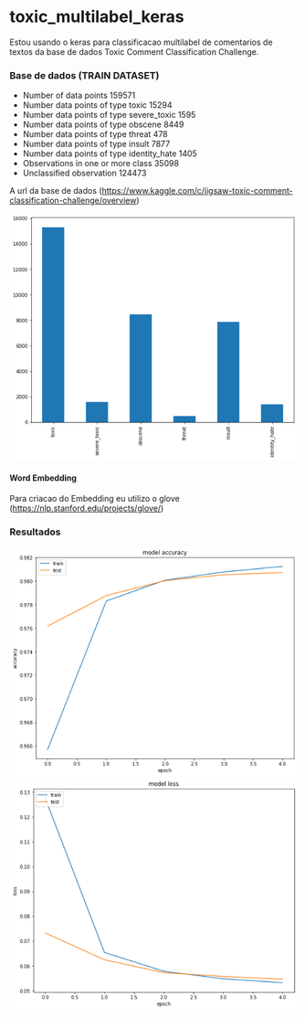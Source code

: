 # toxic_multilabel_keras
 Estou usando o keras para classificacao multilabel de comentarios de textos da base de dados 
 Toxic Comment Classification Challenge.
 
 ### Base de dados (TRAIN DATASET)
* Number of data points 159571
* Number data points of type toxic 15294
* Number data points of type severe_toxic 1595
* Number data points of type obscene 8449
* Number data points of type threat 478
* Number data points of type insult 7877
* Number data points of type identity_hate 1405
* Observations in one or more class 35098
* Unclassified observation 124473

 A url da base de dados (https://www.kaggle.com/c/jigsaw-toxic-comment-classification-challenge/overview)
 
 ![](https://github.com/nielsencastelo/toxic_multilabel_keras/blob/main/bar.png)
 
 #### Word Embedding
 
 Para criacao do Embedding eu utilizo o glove (https://nlp.stanford.edu/projects/glove/)
 
 
 ### Resultados
![](https://github.com/nielsencastelo/toxic_multilabel_keras/blob/main/model_accuracy.png)
![](https://github.com/nielsencastelo/toxic_multilabel_keras/blob/main/model_loss.png)